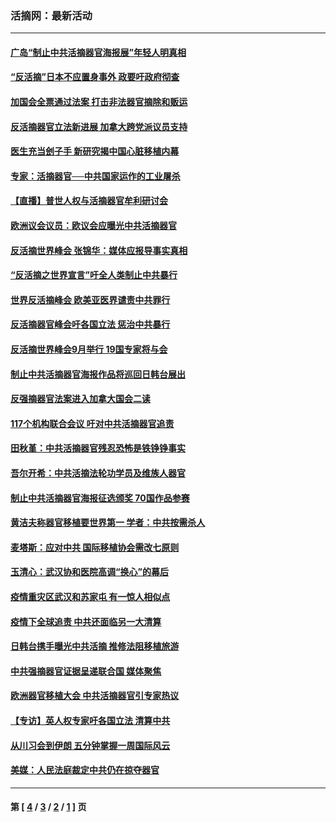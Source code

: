 ### 活摘网：最新活动
---
#### [广岛“制止中共活摘器官海报展”年轻人明真相](../../pages/nf5883/n14053657.md?08170430) 
#### [“反活摘”日本不应置身事外 政要吁政府彻查](../../pages/nf5883/n13971188.md?08170430) 
#### [加国会全票通过法案 打击非法器官摘除和贩运](../../pages/nf5883/n13884924.md?08170430) 
#### [反活摘器官立法新进展 加拿大跨党派议员支持](../../pages/nf5883/n13876061.md?08170430) 
#### [医生充当刽子手 新研究揭中国心脏移植内幕](../../pages/nf5883/n13772291.md?08170430) 
#### [专家：活摘器官──中共国家运作的工业屠杀](../../pages/nf5883/n13761178.md?08170430) 
#### [【直播】普世人权与活摘器官牟利研讨会](../../pages/nf5883/n13425146.md?08170430) 
#### [欧洲议会议员：欧议会应曝光中共活摘器官](../../pages/nf5883/n13336571.md?08170430) 
#### [反活摘世界峰会 张锦华：媒体应报导事实真相](../../pages/nf5883/n13278502.md?08170430) 
#### [“反活摘之世界宣言”吁全人类制止中共暴行](../../pages/nf5883/n13259730.md?08170430) 
#### [世界反活摘峰会 欧美亚医界谴责中共罪行](../../pages/nf5883/n13253550.md?08170430) 
#### [反活摘器官峰会吁各国立法 惩治中共暴行](../../pages/nf5883/n13245052.md?08170430) 
#### [反活摘世界峰会9月举行 19国专家将与会](../../pages/nf5883/n13201492.md?08170430) 
#### [制止中共活摘器官海报作品将巡回日韩台展出](../../pages/nf5883/n13177791.md?08170430) 
#### [反强摘器官法案进入加拿大国会二读](../../pages/nf5883/n13033450.md?08170430) 
#### [117个机构联合会议 吁对中共活摘器官追责](../../pages/nf5883/n12775087.md?08170430) 
#### [田秋堇：中共活摘器官残忍恐怖是铁铮铮事实](../../pages/nf5883/n12702148.md?08170430) 
#### [吾尔开希：中共活摘法轮功学员及维族人器官](../../pages/nf5883/n12693197.md?08170430) 
#### [制止中共活摘器官海报征选颁奖 70国作品参赛](../../pages/nf5883/n12692050.md?08170430) 
#### [黄洁夫称器官移植要世界第一 学者：中共按需杀人](../../pages/nf5883/n12572329.md?08170430) 
#### [麦塔斯：应对中共 国际移植协会需改七原则](../../pages/nf5883/n12514711.md?08170430) 
#### [玉清心：武汉协和医院高调“换心”的幕后](../../pages/nf5883/n12298730.md?08170430) 
#### [疫情重灾区武汉和苏家屯 有一惊人相似点](../../pages/nf5883/n12150824.md?08170430) 
#### [疫情下全球追责 中共还面临另一大清算](../../pages/nf5883/n12070397.md?08170430) 
#### [日韩台携手曝光中共活摘 推修法阻移植旅游](../../pages/nf5883/n11712046.md?08170430) 
#### [中共强摘器官证据呈递联合国 媒体聚焦](../../pages/nf5883/n11546426.md?08170430) 
#### [欧洲器官移植大会 中共活摘器官引专家热议](../../pages/nf5883/n11539095.md?08170430) 
#### [【专访】英人权专家吁各国立法 清算中共](../../pages/nf5883/n11367315.md?08170430) 
#### [从川习会到伊朗 五分钟掌握一周国际风云](../../pages/nf5883/n11338520.md?08170430) 
#### [美媒：人民法庭裁定中共仍在掠夺器官](../../pages/nf5883/n11334897.md?08170430) 

---
#### 第 [ [4](./4.md?08170430) / [3](./3.md?08170430) / [2](./2.md?08170430) / [1](./1.md?08170430) ] 页
